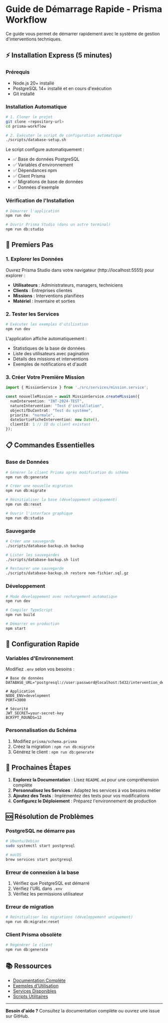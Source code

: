 # Guide de Démarrage Rapide - Prisma Workflow

Ce guide vous permet de démarrer rapidement avec le système de gestion d'interventions techniques.

## ⚡ Installation Express (5 minutes)

### Prérequis
- Node.js 20+ installé
- PostgreSQL 14+ installé et en cours d'exécution
- Git installé

### Installation Automatique

```bash
# 1. Cloner le projet
git clone <repository-url>
cd prisma-workflow

# 2. Exécuter le script de configuration automatique
./scripts/database-setup.sh
```

Le script configure automatiquement :
- ✅ Base de données PostgreSQL
- ✅ Variables d'environnement
- ✅ Dépendances npm
- ✅ Client Prisma
- ✅ Migrations de base de données
- ✅ Données d'exemple

### Vérification de l'Installation

```bash
# Démarrer l'application
npm run dev

# Ouvrir Prisma Studio (dans un autre terminal)
npm run db:studio
```

## 🎯 Premiers Pas

### 1. Explorer les Données

Ouvrez Prisma Studio dans votre navigateur (http://localhost:5555) pour explorer :
- **Utilisateurs** : Administrateurs, managers, techniciens
- **Clients** : Entreprises clientes
- **Missions** : Interventions planifiées
- **Matériel** : Inventaire et sorties

### 2. Tester les Services

```bash
# Exécuter les exemples d'utilisation
npm run dev
```

L'application affiche automatiquement :
- Statistiques de la base de données
- Liste des utilisateurs avec pagination
- Détails des missions et interventions
- Exemples de notifications et d'audit

### 3. Créer Votre Première Mission

```typescript
import { MissionService } from './src/services/mission.service';

const nouvelleMission = await MissionService.createMission({
  numIntervention: "INT-2024-TEST",
  natureIntervention: "Test d'installation",
  objectifDuContrat: "Test du système",
  priorite: "normale",
  dateSortieFicheIntervention: new Date(),
  clientId: 1 // ID du client existant
});
```

## 📋 Commandes Essentielles

### Base de Données

```bash
# Générer le client Prisma après modification du schéma
npm run db:generate

# Créer une nouvelle migration
npm run db:migrate

# Réinitialiser la base (développement uniquement)
npm run db:reset

# Ouvrir l'interface graphique
npm run db:studio
```

### Sauvegarde

```bash
# Créer une sauvegarde
./scripts/database-backup.sh backup

# Lister les sauvegardes
./scripts/database-backup.sh list

# Restaurer une sauvegarde
./scripts/database-backup.sh restore nom-fichier.sql.gz
```

### Développement

```bash
# Mode développement avec rechargement automatique
npm run dev

# Compiler TypeScript
npm run build

# Démarrer en production
npm start
```

## 🔧 Configuration Rapide

### Variables d'Environnement

Modifiez `.env` selon vos besoins :

```env
# Base de données
DATABASE_URL="postgresql://user:password@localhost:5432/intervention_dev"

# Application
NODE_ENV=development
PORT=3000

# Sécurité
JWT_SECRET=your-secret-key
BCRYPT_ROUNDS=12
```

### Personnalisation du Schéma

1. Modifiez `prisma/schema.prisma`
2. Créez la migration : `npm run db:migrate`
3. Générez le client : `npm run db:generate`

## 🚀 Prochaines Étapes

1. **Explorez la Documentation** : Lisez `README.md` pour une compréhension complète
2. **Personnalisez les Services** : Adaptez les services à vos besoins métier
3. **Ajoutez des Tests** : Implémentez des tests pour vos modifications
4. **Configurez le Déploiement** : Préparez l'environnement de production

## 🆘 Résolution de Problèmes

### PostgreSQL ne démarre pas
```bash
# Ubuntu/Debian
sudo systemctl start postgresql

# macOS
brew services start postgresql
```

### Erreur de connexion à la base
1. Vérifiez que PostgreSQL est démarré
2. Vérifiez l'URL dans `.env`
3. Vérifiez les permissions utilisateur

### Erreur de migration
```bash
# Réinitialiser les migrations (développement uniquement)
npm run db:migrate:reset
```

### Client Prisma obsolète
```bash
# Régénérer le client
npm run db:generate
```

## 📚 Ressources

- [Documentation Complète](README.md)
- [Exemples d'Utilisation](src/index.ts)
- [Services Disponibles](src/services/)
- [Scripts Utilitaires](scripts/)

---

**Besoin d'aide ?** Consultez la documentation complète ou ouvrez une issue sur GitHub.

